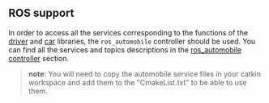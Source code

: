## ROS support

In order to access all the services corresponding to the functions of the
[driver](driver-library.md) and [car](car-library.md) libraries, the
`ros_automobile` controller should be used. You can find all the services and
topics descriptions in the [ros\_automobile
controller](ros_automobile-controller.md#ros_automobile_messages) section.

> **note**:
You will need to copy the automobile service files in your catkin workspace and
add them to the "CmakeList.txt" to be able to use them.

